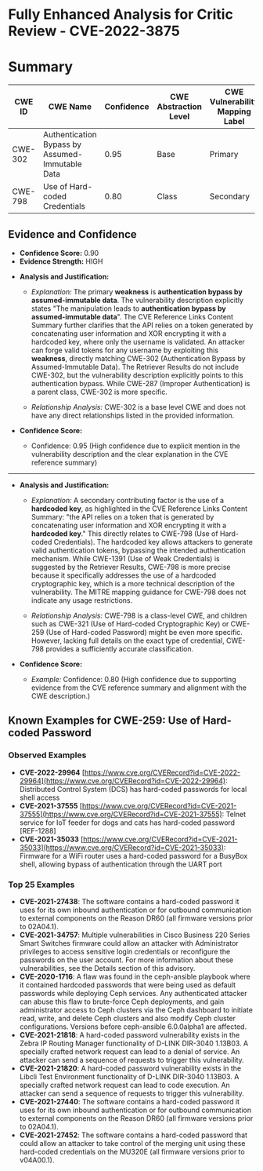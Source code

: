 # Fully Enhanced Analysis for Critic Review - CVE-2022-3875

# Summary
| CWE ID | CWE Name | Confidence | CWE Abstraction Level | CWE Vulnerability Mapping Label | CWE-Vulnerability Mapping Notes |
|---|---|---|---|---|---|
| CWE-302 | Authentication Bypass by Assumed-Immutable Data | 0.95 | Base | Primary | Allowed |
| CWE-798 | Use of Hard-coded Credentials | 0.80 | Class | Secondary | Allowed-with-Review |

## Evidence and Confidence

*   **Confidence Score:** 0.90
*   **Evidence Strength:** HIGH

- **Analysis and Justification:**  
  - *Explanation:* The primary **weakness** is **authentication bypass by assumed-immutable data**. The vulnerability description explicitly states "The manipulation leads to **authentication bypass by assumed-immutable data**". The CVE Reference Links Content Summary further clarifies that the API relies on a token generated by concatenating user information and XOR encrypting it with a hardcoded key, where only the username is validated. An attacker can forge valid tokens for any username by exploiting this **weakness**, directly matching CWE-302 (Authentication Bypass by Assumed-Immutable Data). The Retriever Results do not include CWE-302, but the vulnerability description explicitly points to this authentication bypass. While CWE-287 (Improper Authentication) is a parent class, CWE-302 is more specific.
  
  - *Relationship Analysis:* CWE-302 is a base level CWE and does not have any direct relationships listed in the provided information.

- **Confidence Score:**  
  - Confidence: 0.95 (High confidence due to explicit mention in the vulnerability description and the clear explanation in the CVE reference summary)

---

- **Analysis and Justification:**  
  - *Explanation:* A secondary contributing factor is the use of a **hardcoded key**, as highlighted in the CVE Reference Links Content Summary: "the API relies on a token that is generated by concatenating user information and XOR encrypting it with a **hardcoded key**." This directly relates to CWE-798 (Use of Hard-coded Credentials). The hardcoded key allows attackers to generate valid authentication tokens, bypassing the intended authentication mechanism. While CWE-1391 (Use of Weak Credentials) is suggested by the Retriever Results, CWE-798 is more precise because it specifically addresses the use of a hardcoded cryptographic key, which is a more technical description of the vulnerability. The MITRE mapping guidance for CWE-798 does not indicate any usage restrictions.
  
  - *Relationship Analysis:* CWE-798 is a class-level CWE, and children such as CWE-321 (Use of Hard-coded Cryptographic Key) or CWE-259 (Use of Hard-coded Password) might be even more specific. However, lacking full details on the exact type of credential, CWE-798 provides a sufficiently accurate classification.

- **Confidence Score:**  
  - *Example:* Confidence: 0.80 (High confidence due to supporting evidence from the CVE reference summary and alignment with the CWE description.)



## Known Examples for CWE-259: Use of Hard-coded Password
### Observed Examples
- **CVE-2022-29964** [https://www.cve.org/CVERecord?id=CVE-2022-29964](https://www.cve.org/CVERecord?id=CVE-2022-29964): Distributed Control System (DCS) has hard-coded passwords for local shell access
- **CVE-2021-37555** [https://www.cve.org/CVERecord?id=CVE-2021-37555](https://www.cve.org/CVERecord?id=CVE-2021-37555): Telnet service for IoT feeder for dogs and cats has hard-coded password [REF-1288]
- **CVE-2021-35033** [https://www.cve.org/CVERecord?id=CVE-2021-35033](https://www.cve.org/CVERecord?id=CVE-2021-35033): Firmware for a WiFi router uses a hard-coded password for a BusyBox shell, allowing bypass of authentication through the UART port
### Top 25 Examples
- **CVE-2021-27438**: The software contains a hard-coded password it uses for its own inbound authentication or for outbound communication to external components on the Reason DR60 (all firmware versions prior to 02A04.1).
- **CVE-2021-34757**: Multiple vulnerabilities in Cisco Business 220 Series Smart Switches firmware could allow an attacker with Administrator privileges to access sensitive login credentials or reconfigure the passwords on the user account. For more information about these vulnerabilities, see the Details section of this advisory.
- **CVE-2020-1716**: A flaw was found in the ceph-ansible playbook where it contained hardcoded passwords that were being used as default passwords while deploying Ceph services. Any authenticated attacker can abuse this flaw to brute-force Ceph deployments, and gain administrator access to Ceph clusters via the Ceph dashboard to initiate read, write, and delete Ceph clusters and also modify Ceph cluster configurations. Versions before ceph-ansible 6.0.0alpha1 are affected.
- **CVE-2021-21818**: A hard-coded password vulnerability exists in the Zebra IP Routing Manager functionality of D-LINK DIR-3040 1.13B03. A specially crafted network request can lead to a denial of service. An attacker can send a sequence of requests to trigger this vulnerability.
- **CVE-2021-21820**: A hard-coded password vulnerability exists in the Libcli Test Environment functionality of D-LINK DIR-3040 1.13B03. A specially crafted network request can lead to code execution. An attacker can send a sequence of requests to trigger this vulnerability.
- **CVE-2021-27440**: The software contains a hard-coded password it uses for its own inbound authentication or for outbound communication to external components on the Reason DR60 (all firmware versions prior to 02A04.1).
- **CVE-2021-27452**: The software contains a hard-coded password that could allow an attacker to take control of the merging unit using these hard-coded credentials on the MU320E (all firmware versions prior to v04A00.1).
